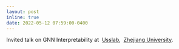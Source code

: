 ```yaml
---
layout: post
inline: true
date: 2022-05-12 07:59:00-0400
---
```


Invited talk on GNN Interpretability at  <a href="https://usslab.org">Usslab</a>,  <a href="https://www.zju.edu.cn/english/">Zhejiang University</a>.

